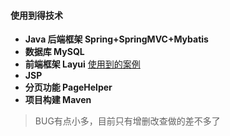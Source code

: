 #### **使用到得技术**

* **Java 后端框架 Spring+SpringMVC+Mybatis** 
* **数据库 MySQL** 
* **前端框架 Layui**  [使用到的案例](https://github.com/WangEn/WeAdmin)  
* **JSP**
* **分页功能 PageHelper**
* **项目构建 Maven**

> BUG有点小多，目前只有增删改查做的差不多了